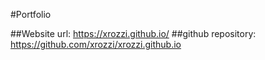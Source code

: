 #Portfolio

##Website url:
https://xrozzi.github.io/
##github repository:
https://github.com/xrozzi/xrozzi.github.io


